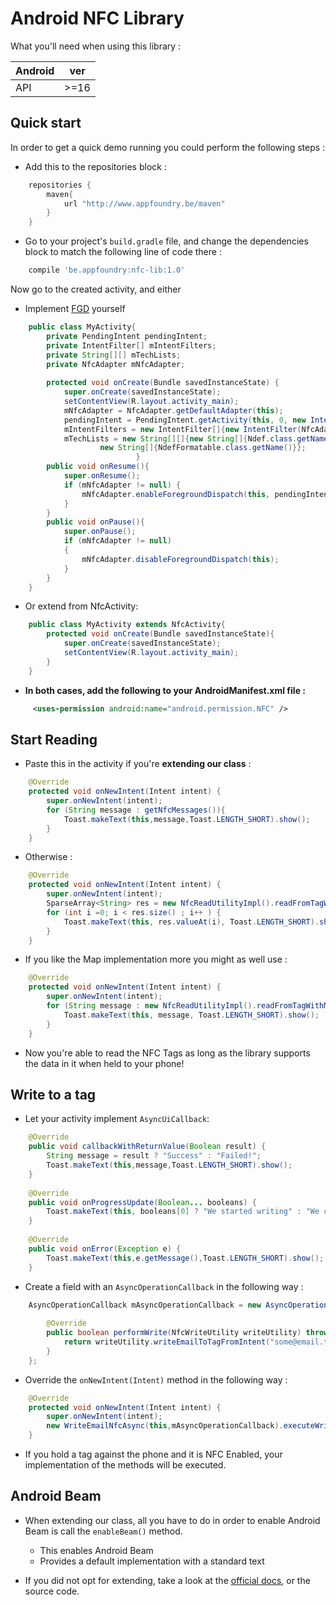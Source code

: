 # Android NFC Library


What you'll need when using this library :

|Android        | ver |
|:-------------|:------:|
| API| >=16|


## Quick start

In order to get a quick demo running you could perform the following steps : 

*  Add this to the repositories block : 
   	
``` groovy
	repositories {
   		maven{
        	url "http://www.appfoundry.be/maven"
    	}
	}
```	
* Go to your project's `build.gradle` file, and change the dependencies block to match the following line of code there : 
   
``` groovy
    compile 'be.appfoundry:nfc-lib:1.0'
```

Now go to the created activity, and either 

* Implement [FGD] yourself

```	java
	public class MyActivity{
	    private PendingIntent pendingIntent;
    	private IntentFilter[] mIntentFilters;
   		private String[][] mTechLists;
    	private NfcAdapter mNfcAdapter;
    	    
  	 	protected void onCreate(Bundle savedInstanceState) {
        	super.onCreate(savedInstanceState);
        	setContentView(R.layout.activity_main);
        	mNfcAdapter = NfcAdapter.getDefaultAdapter(this);
        	pendingIntent = PendingIntent.getActivity(this, 0, new Intent(this, getClass()).addFlags(Intent.FLAG_ACTIVITY_SINGLE_TOP), 0);
        	mIntentFilters = new IntentFilter[]{new IntentFilter(NfcAdapter.ACTION_NDEF_DISCOVERED)};
        	mTechLists = new String[][]{new String[]{Ndef.class.getName()},
                    new String[]{NdefFormatable.class.getName()}};
                        	}
		public void onResume(){
			super.onResume();
    		if (mNfcAdapter != null) {
       			mNfcAdapter.enableForegroundDispatch(this, pendingIntent, mIntentFilters, mTechLists);
    		}
    	}
    	public void onPause(){
    		super.onPause();
    		if (mNfcAdapter != null)
        	{
            	mNfcAdapter.disableForegroundDispatch(this);
        	}
        }
	}

```
* Or extend from NfcActivity:

``` java    
	public class MyActivity extends NfcActivity{    	
    	protected void onCreate(Bundle savedInstanceState){
    		super.onCreate(savedInstanceState);
    		setContentView(R.layout.activity_main);
    	}
    }
```


* **In both cases, add the following to your AndroidManifest.xml file :**
``` xml
	 <uses-permission android:name="android.permission.NFC" />
```

## Start Reading

* Paste this in the activity if you're **extending our class** : 


``` java
	@Override
	protected void onNewIntent(Intent intent) {
		super.onNewIntent(intent);
    	for (String message : getNfcMessages()){
       		Toast.makeText(this,message,Toast.LENGTH_SHORT).show();
    	}
	}
```

* Otherwise :

``` java
    @Override
    protected void onNewIntent(Intent intent) {
        super.onNewIntent(intent);
        SparseArray<String> res = new NfcReadUtilityImpl().readFromTagWithSparseArray(intent);
        for (int i =0; i < res.size() ; i++ ) {
            Toast.makeText(this, res.valueAt(i), Toast.LENGTH_SHORT).show();
        }
    }
```
* If you like the Map implementation more you might as well use : 

``` java
    @Override
    protected void onNewIntent(Intent intent) {
        super.onNewIntent(intent);
        for (String message : new NfcReadUtilityImpl().readFromTagWithMap(intent).values()) {
            Toast.makeText(this, message, Toast.LENGTH_SHORT).show();
        }
    }
```

* Now you're able to read the NFC Tags as long as the library supports the data in it when held to your phone!

## Write to a tag
* Let your activity implement `AsyncUiCallback`: 


``` java
    @Override
    public void callbackWithReturnValue(Boolean result) {
        String message = result ? "Success" : "Failed!";
        Toast.makeText(this,message,Toast.LENGTH_SHORT).show();
    }
    
    @Override
    public void onProgressUpdate(Boolean... booleans) {
        Toast.makeText(this, booleans[0] ? "We started writing" : "We could not write!",Toast.LENGTH_SHORT).show();
    }
    
    @Override
    public void onError(Exception e) {
        Toast.makeText(this,e.getMessage(),Toast.LENGTH_SHORT).show();
    }
```
    
* Create a field with an `AsyncOperationCallback` in the following way :
        
``` java
	AsyncOperationCallback mAsyncOperationCallback = new AsyncOperationCallback() {
	
        @Override
        public boolean performWrite(NfcWriteUtility writeUtility) throws ReadOnlyTagException, InsufficientCapacityException, TagNotPresentException, FormatException {
            return writeUtility.writeEmailToTagFromIntent("some@email.tld","Subject","Message",getIntent());
        }
    };
```

* Override the `onNewIntent(Intent)` method in the following way :

``` java
	@Override
	protected void onNewIntent(Intent intent) {
	    super.onNewIntent(intent);
	    new WriteEmailNfcAsync(this,mAsyncOperationCallback).executeWriteOperation();
	}
```
* If you hold a tag against the phone and it is NFC Enabled, your implementation of the methods will be executed.

## Android Beam
* When extending our class, all you have to do in order to enable Android Beam is call the `enableBeam()` method.
    * This enables Android Beam
    * Provides a default implementation with a standard text

* If you did not opt for extending, take a look at the [official docs], or the source code.

[NFC Forum]:http://members.nfc-forum.org/specs/
[FGD]:http://developer.android.com/guide/topics/connectivity/nfc/advanced-nfc.html#foreground-dispatch
[official docs]:http://developer.android.com/guide/topics/connectivity/nfc/nfc.html#p2p
